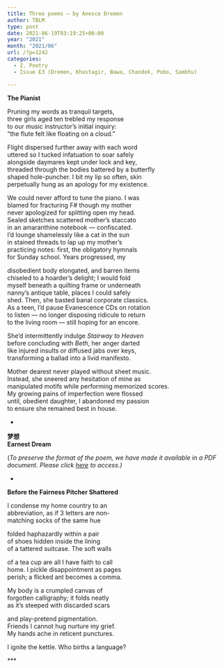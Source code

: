 ```yaml
---
title: Three poems – by Anesce Dremen
author: TBLM
type: post
date: 2021-06-19T03:19:25+00:00
year: "2021"
month: "2021/06"
url: /?p=1242
categories:
  - 2. Poetry
  - Issue E3 (Dremen, Khastagir, Bawa, Chandok, Pobo, Sambhu)

---
```

**The Pianist**

Pruning my words as tranquil targets,  
three girls aged ten trebled my response  
to our music instructor’s initial inquiry:  
“the flute felt like floating on a cloud.”

Flight dispersed further away with each word  
uttered so I tucked infatuation to soar safely  
alongside daymares kept under lock and key,  
threaded through the bodies battered by a butterfly  
shaped hole-puncher. I bit my lip so often, skin  
perpetually hung as an apology for my existence.

We could never afford to tune the piano. I was  
blamed for fracturing F# though my mother  
never apologized for splitting open my head.  
Sealed sketches scattered mother’s staccato  
in an amaranthine notebook — confiscated.  
I’d lounge shamelessly like a cat in the sun  
in stained threads to lap up my mother’s  
practicing notes: first, the obligatory hymnals  
for Sunday school. Years progressed, my

disobedient body elongated, and barren items  
chiseled to a hoarder’s delight; I would fold  
myself beneath a quilting frame or underneath  
nanny’s antique table, places I could safely  
shed. Then, she basted banal corporate classics.  
As a teen, I’d pause Evanescence CDs on rotation  
to listen — no longer disposing ridicule to return  
to the living room — still hoping for an encore.

She’d intermittently indulge _Stairway to Heaven_  
before concluding with _Beth_, her anger darted  
like injured insults or diffused jabs over keys,  
transforming a ballad into a livid manifesto.

Mother dearest never played without sheet music.  
Instead, she sneered any hesitation of mine as  
manipulated motifs while performing memorized scores.  
My growing pains of imperfection were flossed  
until, obedient daughter, I abandoned my passion  
to ensure she remained best in house.

*

**梦想  
Earnest Dream**

(_To preserve the format of the poem, we have made it available in a PDF document._ __Please click_ [here][1] _to access.)__

*

**Before the Fairness Pitcher Shattered**

I condense my home country to an  
abbreviation, as if 3 letters are non-  
matching socks of the same hue

folded haphazardly within a pair  
of shoes hidden inside the lining  
of a tattered suitcase. The soft walls

of a tea cup are all I have faith to call  
home. I pickle disappointment as pages  
perish; a flicked ant becomes a comma.

My body is a crumpled canvas of  
forgotten calligraphy; it folds neatly  
as it’s steeped with discarded scars

and play-pretend pigmentation.  
Friends I cannot hug nurture my grief.  
My hands ache in reticent punctures.

I ignite the kettle. Who births a language?

\***

 [1]: http://bombayliterarymagazine.com/wp-content/uploads/2021/06/Anesce-Dremen-Earnest-Dream-1.pdf